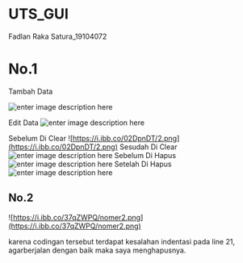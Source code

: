 # UTS_GUI
Fadlan Raka Satura_19104072


# No.1
Tambah Data

![enter image description here](https://i.ibb.co/X7LXpcq/Capture.png)

Edit Data
![enter image description here](https://i.ibb.co/P5cvzzt/1.png)

Sebelum Di Clear
![https://i.ibb.co/02DpnDT/2.png](https://i.ibb.co/02DpnDT/2.png)
Sesudah Di Clear
![enter image description here](https://i.ibb.co/HN3zgvP/2-1.png)
Sebelum Di Hapus
![enter image description here](https://i.ibb.co/X7LXpcq/Capture.png)
Setelah Di Hapus
![enter image description here](https://i.ibb.co/HN3zgvP/2-1.png)
## No.2
![https://i.ibb.co/37qZWPQ/nomer2.png](https://i.ibb.co/37qZWPQ/nomer2.png)


karena codingan tersebut terdapat kesalahan indentasi pada line 21, agarberjalan dengan baik maka saya menghapusnya.


